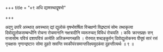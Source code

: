 +++
title = "०९ अधि द्यामस्थाद्वृषभो"

+++

अद्गु उपरि अस्थात् अवस्थात् द्यां द्युलोकं वृषभोवर्षिता विचक्षणो विद्रष्टायं सोमः तथाकृत्वा दिवोद्युलोकसम्बन्धीनि रोचना रोचमानानि नक्षत्रादीनि व्यरूरुचत् विविधं रोचयति । कविः क्रान्तप्रज्ञः सन् राजासोमः पवित्रं दशापवित्रं अत्येति अतिक्रम्यगच्छति । रोरुवत् शब्दङ्कुर्वन् दिवोद्युलोकस्य पीयूषं सारं रसं नृचक्षसः नृणान्द्रष्टारः सोमा दुहते स्रवन्ति स्वकीयंरसमान्तरिक्ष्यमुदकंवा दुहन्तीत्यर्थः ॥ ९ ॥